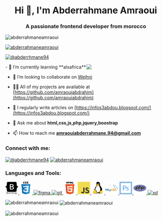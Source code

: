 <h1 align="center">Hi 👋, I'm Abderrahmane Amraoui</h1>
<h3 align="center">A passionate frontend developer from morocco</h3>

<p align="left"> <img src="https://komarev.com/ghpvc/?username=abderrahmaneamraoui&label=Profile%20views&color=0e75b6&style=flat" alt="abderrahmaneamraoui" /> </p>

<p align="left"> <a href="https://github.com/ryo-ma/github-profile-trophy"><img src="https://github-profile-trophy.vercel.app/?username=abderrahmaneamraoui" alt="abderrahmaneamraoui" /></a> </p>

<p align="left"> <a href="https://twitter.com/@abderrhmane94" target="blank"><img src="https://img.shields.io/twitter/follow/@abderrhmane94?logo=twitter&style=for-the-badge" alt="@abderrhmane94" /></a> </p>

<img align="right" src="https://user-images.githubusercontent.com/63050133/156676671-d5b2e362-97d4-4404-9447-dd71ddfea82f.gif" width = 250px/>
- 🌱 I’m currently learning **alxafrica**

- 👯 I’m looking to collaborate on [Wejhni](https://gentle-bublanina-e89c22.netlify.app/)

- 👨‍💻 All of my projects are available at [https://github.com/amraouiabdrahim](https://github.com/amraouiabdrahim)

- 📝 I regularly write articles on [https://infos3abdou.blogspot.com/](https://infos3abdou.blogspot.com/)

- 💬 Ask me about **html,css,js,php,jquery,boostrap**

- 📫 How to reach me **amraouiabderrahmane.94@gmail.com**

<h3 align="left">Connect with me:</h3>
<p align="left">
<a href="https://twitter.com/@abderrhmane94" target="blank"><img align="center" src="https://raw.githubusercontent.com/rahuldkjain/github-profile-readme-generator/master/src/images/icons/Social/twitter.svg" alt="@abderrhmane94" height="30" width="40" /></a>
<a href="https://linkedin.com/in/abderrahmaneamraoui" target="blank"><img align="center" src="https://raw.githubusercontent.com/rahuldkjain/github-profile-readme-generator/master/src/images/icons/Social/linked-in-alt.svg" alt="abderrahmaneamraoui" height="30" width="40" /></a>
</p>

<h3 align="left">Languages and Tools:</h3>
<p align="left"> <a href="https://getbootstrap.com" target="_blank" rel="noreferrer"> <img src="https://raw.githubusercontent.com/devicons/devicon/master/icons/bootstrap/bootstrap-plain-wordmark.svg" alt="bootstrap" width="40" height="40"/> </a> <a href="https://www.w3schools.com/css/" target="_blank" rel="noreferrer"> <img src="https://raw.githubusercontent.com/devicons/devicon/master/icons/css3/css3-original-wordmark.svg" alt="css3" width="40" height="40"/> </a> <a href="https://www.figma.com/" target="_blank" rel="noreferrer"> <img src="https://www.vectorlogo.zone/logos/figma/figma-icon.svg" alt="figma" width="40" height="40"/> </a> <a href="https://git-scm.com/" target="_blank" rel="noreferrer"> <img src="https://www.vectorlogo.zone/logos/git-scm/git-scm-icon.svg" alt="git" width="40" height="40"/> </a> <a href="https://www.w3.org/html/" target="_blank" rel="noreferrer"> <img src="https://raw.githubusercontent.com/devicons/devicon/master/icons/html5/html5-original-wordmark.svg" alt="html5" width="40" height="40"/> </a> <a href="https://developer.mozilla.org/en-US/docs/Web/JavaScript" target="_blank" rel="noreferrer"> <img src="https://raw.githubusercontent.com/devicons/devicon/master/icons/javascript/javascript-original.svg" alt="javascript" width="40" height="40"/> </a> <a href="https://www.linux.org/" target="_blank" rel="noreferrer"> <img src="https://raw.githubusercontent.com/devicons/devicon/master/icons/linux/linux-original.svg" alt="linux" width="40" height="40"/> </a> <a href="https://www.mysql.com/" target="_blank" rel="noreferrer"> <img src="https://raw.githubusercontent.com/devicons/devicon/master/icons/mysql/mysql-original-wordmark.svg" alt="mysql" width="40" height="40"/> </a> <a href="https://www.photoshop.com/en" target="_blank" rel="noreferrer"> <img src="https://raw.githubusercontent.com/devicons/devicon/master/icons/photoshop/photoshop-line.svg" alt="photoshop" width="40" height="40"/> </a> <a href="https://www.php.net" target="_blank" rel="noreferrer"> <img src="https://raw.githubusercontent.com/devicons/devicon/master/icons/php/php-original.svg" alt="php" width="40" height="40"/> </a> <a href="https://www.adobe.com/products/xd.html" target="_blank" rel="noreferrer"> <img src="https://cdn.worldvectorlogo.com/logos/adobe-xd.svg" alt="xd" width="40" height="40"/> </a> </p>

<p><img align="left" src="https://github-readme-stats.vercel.app/api/top-langs?username=abderrahmaneamraoui&show_icons=true&locale=en&layout=compact" alt="abderrahmaneamraoui" /></p>

<p>&nbsp;<img align="center" src="https://github-readme-stats.vercel.app/api?username=abderrahmaneamraoui&show_icons=true&locale=en" alt="abderrahmaneamraoui" /></p>

<p><img align="center" src="https://github-readme-streak-stats.herokuapp.com/?user=abderrahmaneamraoui&" alt="abderrahmaneamraoui" /></p>

